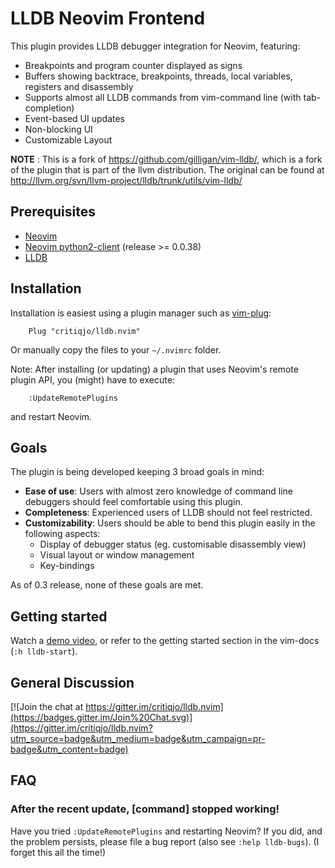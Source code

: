 # LLDB Neovim Frontend

This plugin provides LLDB debugger integration for Neovim, featuring:

* Breakpoints and program counter displayed as signs
* Buffers showing backtrace, breakpoints, threads, local variables, registers and disassembly
* Supports almost all LLDB commands from vim-command line (with tab-completion)
* Event-based UI updates
* Non-blocking UI
* Customizable Layout

**NOTE** : This is a fork of https://github.com/gilligan/vim-lldb/, which is a fork of
the plugin that is part of the llvm distribution. The original can be found at
http://llvm.org/svn/llvm-project/lldb/trunk/utils/vim-lldb/

## Prerequisites

* [Neovim](https://github.com/neovim/neovim)
* [Neovim python2-client](https://github.com/neovim/python-client) (release >= 0.0.38)
* [LLDB](http://lldb.llvm.org/)

## Installation

Installation is easiest using a plugin manager such as [vim-plug](https://github.com/junegunn/vim-plug):
```
    Plug "critiqjo/lldb.nvim"
```
Or manually copy the files to your `~/.nvimrc` folder.

Note: After installing (or updating) a plugin that uses Neovim's remote plugin API,
you (might) have to execute:
```
    :UpdateRemotePlugins
```
and restart Neovim.

## Goals

The plugin is being developed keeping 3 broad goals in mind:

* **Ease of use**: Users with almost zero knowledge of command line debuggers should feel comfortable using this plugin.
* **Completeness**: Experienced users of LLDB should not feel restricted.
* **Customizability**: Users should be able to bend this plugin easily in the following aspects:
    * Display of debugger status (eg. customisable disassembly view)
    * Visual layout or window management
    * Key-bindings

As of 0.3 release, none of these goals are met.

## Getting started

Watch a [demo video](https://youtu.be/aXSNhTH1Co4), or refer to the getting
started section in the vim-docs (`:h lldb-start`).

## General Discussion

[![Join the chat at https://gitter.im/critiqjo/lldb.nvim](https://badges.gitter.im/Join%20Chat.svg)](https://gitter.im/critiqjo/lldb.nvim?utm_source=badge&utm_medium=badge&utm_campaign=pr-badge&utm_content=badge)

## FAQ

### After the recent update, [command] stopped working!

Have you tried `:UpdateRemotePlugins` and restarting Neovim? If you did, and
the problem persists, please file a bug report (also see `:help lldb-bugs`).
(I forget this all the time!)
